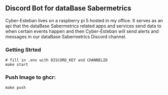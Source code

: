 ## Discord Bot for dataBase Sabermetrics
Cyber-Esteban lives on a raspberry pi 5 hosted in my office. It serves as an api that the dataBase Sabermetrics related apps and services send data to when certain events happen and then Cyber-Esteban will send alerts and messages in our dataBase Sabermetrics Discord channel. 

### Getting Strted
```
# fill in .env with DISCORD_KEY and CHANNELID
make start
```

### Push Image to ghcr: 
```
make push 
```
